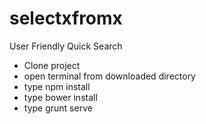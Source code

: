 selectxfromx
============

User Friendly Quick Search

- Clone project
- open terminal from downloaded directory
- type npm install
- type bower install
- type grunt serve
